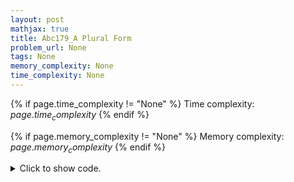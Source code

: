 ```yaml
---
layout: post
mathjax: true
title: Abc179_A Plural Form
problem_url: None
tags: None
memory_complexity: None
time_complexity: None
---
```




{% if page.time_complexity != "None" %}
Time complexity: ${{ page.time_complexity }}$
{% endif %}

{% if page.memory_complexity != "None" %}
Memory complexity: ${{ page.memory_complexity }}$
{% endif %}

<details>
<summary>
<p style="display:inline">Click to show code.</p>
</summary>
```cpp
{% raw %}
using namespace std;
using ll = long long;
using ii = pair<int, int>;
using vi = vector<int>;
int main(void)
{
    string s;
    cin >> s;
    if (s.back() == 's')
        cout << s << "es" << endl;
    else
        cout << s << "s" << endl;
    return 0;
}

{% endraw %}
```
</details>

